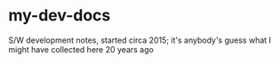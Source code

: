 # my-dev-docs
S/W development notes, started circa 2015; it's anybody's guess what I might have collected here 20 years ago

